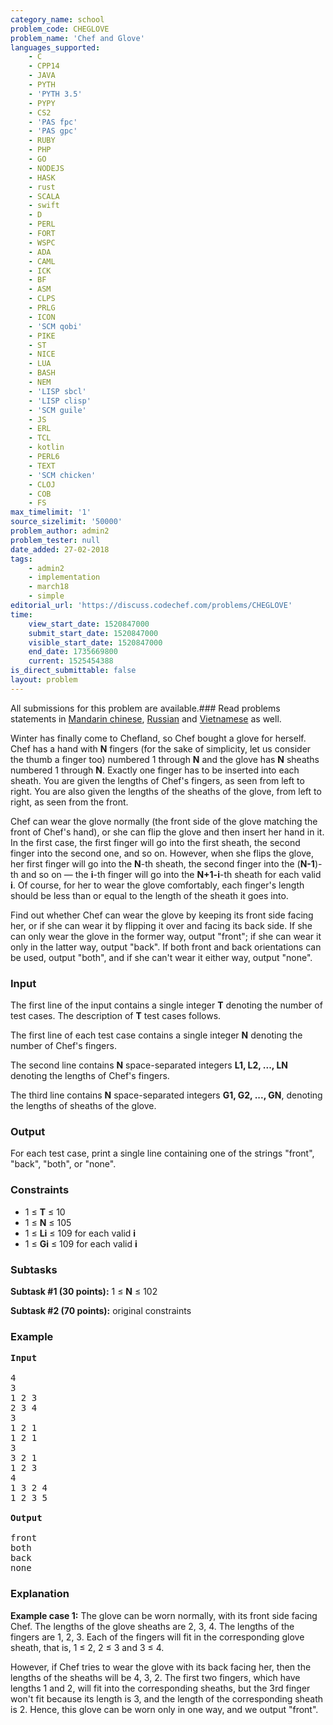 ```yaml
---
category_name: school
problem_code: CHEGLOVE
problem_name: 'Chef and Glove'
languages_supported:
    - C
    - CPP14
    - JAVA
    - PYTH
    - 'PYTH 3.5'
    - PYPY
    - CS2
    - 'PAS fpc'
    - 'PAS gpc'
    - RUBY
    - PHP
    - GO
    - NODEJS
    - HASK
    - rust
    - SCALA
    - swift
    - D
    - PERL
    - FORT
    - WSPC
    - ADA
    - CAML
    - ICK
    - BF
    - ASM
    - CLPS
    - PRLG
    - ICON
    - 'SCM qobi'
    - PIKE
    - ST
    - NICE
    - LUA
    - BASH
    - NEM
    - 'LISP sbcl'
    - 'LISP clisp'
    - 'SCM guile'
    - JS
    - ERL
    - TCL
    - kotlin
    - PERL6
    - TEXT
    - 'SCM chicken'
    - CLOJ
    - COB
    - FS
max_timelimit: '1'
source_sizelimit: '50000'
problem_author: admin2
problem_tester: null
date_added: 27-02-2018
tags:
    - admin2
    - implementation
    - march18
    - simple
editorial_url: 'https://discuss.codechef.com/problems/CHEGLOVE'
time:
    view_start_date: 1520847000
    submit_start_date: 1520847000
    visible_start_date: 1520847000
    end_date: 1735669800
    current: 1525454388
is_direct_submittable: false
layout: problem
---
```

All submissions for this problem are available.### Read problems statements in [Mandarin chinese](http://www.codechef.com/download/translated/MARCH18/mandarin/CHEGLOVE.pdf), [Russian](http://www.codechef.com/download/translated/MARCH18/russian/CHEGLOVE.pdf) and [Vietnamese](http://www.codechef.com/download/translated/MARCH18/vietnamese/CHEGLOVE.pdf) as well.

Winter has finally come to Chefland, so Chef bought a glove for herself. Chef has a hand with **N** fingers (for the sake of simplicity, let us consider the thumb a finger too) numbered 1 through **N** and the glove has **N** sheaths numbered 1 through **N**. Exactly one finger has to be inserted into each sheath. You are given the lengths of Chef's fingers, as seen from left to right. You are also given the lengths of the sheaths of the glove, from left to right, as seen from the front.

Chef can wear the glove normally (the front side of the glove matching the front of Chef's hand), or she can flip the glove and then insert her hand in it. In the first case, the first finger will go into the first sheath, the second finger into the second one, and so on. However, when she flips the glove, her first finger will go into the **N**-th sheath, the second finger into the (**N-1**)-th and so on — the **i**-th finger will go into the **N+1-i**-th sheath for each valid **i**. Of course, for her to wear the glove comfortably, each finger's length should be less than or equal to the length of the sheath it goes into.

Find out whether Chef can wear the glove by keeping its front side facing her, or if she can wear it by flipping it over and facing its back side. If she can only wear the glove in the former way, output "front"; if she can wear it only in the latter way, output "back". If both front and back orientations can be used, output "both", and if she can't wear it either way, output "none".

### Input

The first line of the input contains a single integer **T** denoting the number of test cases. The description of **T** test cases follows.

The first line of each test case contains a single integer **N** denoting the number of Chef's fingers.

The second line contains **N** space-separated integers **L1, L2, ..., LN** denoting the lengths of Chef's fingers.

The third line contains **N** space-separated integers **G1, G2, ..., GN**, denoting the lengths of sheaths of the glove.

### Output

For each test case, print a single line containing one of the strings "front", "back", "both", or "none".

### Constraints

- 1 ≤ **T** ≤ 10
- 1 ≤ **N** ≤ 105
- 1 ≤ **Li** ≤ 109 for each valid **i**
- 1 ≤ **Gi** ≤ 109 for each valid **i**

### Subtasks

**Subtask #1 (30 points):** 1 ≤ **N** ≤ 102

**Subtask #2 (70 points):** original constraints

### Example

<pre>
<b>Input</b>

4
3
1 2 3
2 3 4
3
1 2 1
1 2 1
3
3 2 1
1 2 3
4
1 3 2 4
1 2 3 5

<b>Output</b>

front
both
back
none
</pre>
### Explanation

**Example case 1:** The glove can be worn normally, with its front side facing Chef. The lengths of the glove sheaths are 2, 3, 4. The lengths of the fingers are 1, 2, 3. Each of the fingers will fit in the corresponding glove sheath, that is, 1 ≤ 2, 2 ≤ 3 and 3 ≤ 4.

However, if Chef tries to wear the glove with its back facing her, then the lengths of the sheaths will be 4, 3, 2. The first two fingers, which have lengths 1 and 2, will fit into the corresponding sheaths, but the 3rd finger won't fit because its length is 3, and the length of the corresponding sheath is 2. Hence, this glove can be worn only in one way, and we output "front".
